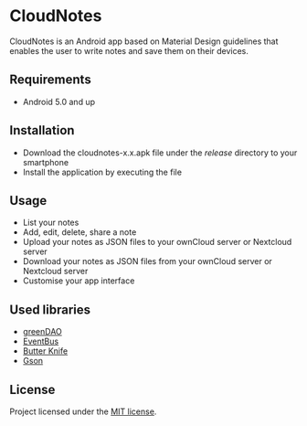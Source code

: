 # CloudNotes

CloudNotes is an Android app based on Material Design guidelines that enables the user to write notes and save them on their devices.


## Requirements

+ Android 5.0 and up


## Installation

+ Download the cloudnotes-x.x.apk file under the *release* directory to your smartphone
+ Install the application by executing the file 


## Usage

+ List your notes
+ Add, edit, delete, share a note
+ Upload your notes as JSON files to your ownCloud server or Nextcloud server
+ Download your notes as JSON files from your ownCloud server or Nextcloud server
+ Customise your app interface


## Used libraries

+ [greenDAO](https://github.com/greenrobot/greenDAO)
+ [EventBus](https://github.com/greenrobot/EventBus)
+ [Butter Knife](https://github.com/JakeWharton/butterknife)
+ [Gson](https://github.com/google/gson)


## License

Project licensed under the [MIT license](http://opensource.org/licenses/mit-license.php).
